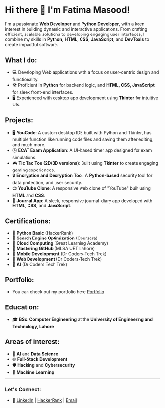 # Hi there 👋 I'm Fatima Masood!

I'm a passionate **Web Developer** and **Python Developer**, with a keen interest in building dynamic and interactive applications. From crafting efficient, scalable solutions to developing engaging user interfaces, I combine my skills in **Python**, **HTML**, **CSS**, **JavaScript**, and **DevTools** to create impactful software.

## What I do:
- 💻 Developing Web applications with a focus on user-centric design and functionality.
- 🛠 Proficient in **Python** for backend logic, and **HTML, CSS, JavaScript** for sleek front-end interfaces.
- 🖥 Experienced with desktop app development using **Tkinter** for intuitive UIs.

## Projects:
- 🖥 **YouCode**: A custom desktop IDE built with Python and Tkinter, has multiple function like running code files and saving them after editing, and much more.
- 🕒 **ECAT Exam Application**: A UI-based timer app designed for exam simulations.
- 🎮 **Tic Tac Toe (2D/3D versions)**: Built using **Tkinter** to create engaging gaming experiences.
- 🔒 **Encryption and Decryption Tool**: A **Python-based** security tool for data protection, and user security.
- 📺 **YouTube Clone**: A responsive web clone of "YouTube" built using **HTML** and **CSS**.
- 📓 **Journal App**: A sleek, responsive journal-diary app developed with **HTML**, **CSS**, and **JavaScript**.

## Certifications:
- 🏅 **Python Basic** (HackerRank)
- 🏅 **Search Engine Optimization** (Coursera)
- 🏅 **Cloud Computing** (Great Learning Academy)
- 🏅 **Mastering GitHub** (MLSA UET Lahore)
- 🏅 **Mobile Development** (Dr Coders-Tech Trek)
- 🏅 **Web Development** (Dr Coders-Tech Trek)
- 🏅 **AI** (Dr Coders Tech Trek)

## Portfolio:
- You can check out my portfolio here
  [Portfolio](https://sites.google.com/view/fatimamasood/home) 

## Education:
- 🎓 **BSc. Computer Engineering** at the **University of Engineering and Technology, Lahore**

## Areas of Interest:
- 🤖 **AI** and **Data Science**
- 🌐 **Full-Stack Development**
- 🛡 **Hacking** and **Cybersecurity**
- 🤖 **Machine Learning**

---

### Let's Connect:
- 🔗 [LinkedIn](https://www.linkedin.com/in/fatima-masood-1a07352bb/) | [HackerRank](https://www.hackerrank.com/profile/fammasood8404) | [Email](mailto:fammasood8404@outlook.com)


